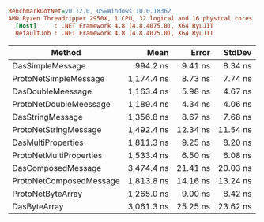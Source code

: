 ``` ini

BenchmarkDotNet=v0.12.0, OS=Windows 10.0.18362
AMD Ryzen Threadripper 2950X, 1 CPU, 32 logical and 16 physical cores
  [Host]     : .NET Framework 4.8 (4.8.4075.0), X64 RyuJIT
  DefaultJob : .NET Framework 4.8 (4.8.4075.0), X64 RyuJIT


```
|                  Method |       Mean |    Error |   StdDev |
|------------------------ |-----------:|---------:|---------:|
|        DasSimpleMessage |   994.2 ns |  9.41 ns |  8.34 ns |
|   ProtoNetSimpleMessage | 1,174.4 ns |  8.73 ns |  7.74 ns |
|       DasDoubleMeessage | 1,163.4 ns |  5.98 ns |  4.67 ns |
|  ProtoNetDoubleMeessage | 1,189.4 ns |  4.34 ns |  4.06 ns |
|        DasStringMessage | 1,356.8 ns |  8.67 ns |  7.68 ns |
|   ProtoNetStringMessage | 1,492.4 ns | 12.34 ns | 11.54 ns |
|      DasMultiProperties | 1,811.3 ns |  9.25 ns |  8.20 ns |
| ProtoNetMultiProperties | 1,533.4 ns |  6.50 ns |  6.08 ns |
|      DasComposedMessage | 3,474.4 ns | 21.41 ns | 20.03 ns |
| ProtoNetComposedMessage | 1,813.8 ns | 14.16 ns | 13.24 ns |
|       ProtoNetByteArray | 1,265.0 ns |  9.00 ns |  8.42 ns |
|            DasByteArray | 3,061.3 ns | 25.25 ns | 23.62 ns |

